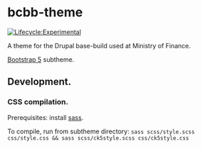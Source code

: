 # bcbb-theme
[![Lifecycle:Experimental](https://img.shields.io/badge/Lifecycle-Experimental-339999)](<Redirect-URL>)

A theme for the Drupal base-build used at Ministry of Finance.

[Bootstrap 5](https://www.drupal.org/project/bootstrap5) subtheme.

## Development.

### CSS compilation.

Prerequisites: install [sass](https://sass-lang.com/install).

To compile, run from subtheme directory:
`sass scss/style.scss css/style.css && sass scss/ck5style.scss css/ck5style.css`
